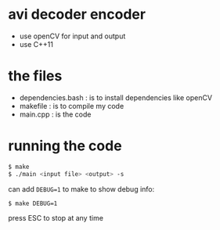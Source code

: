 # avi decoder encoder

- use openCV for input and output
- use C++11

# the files

- dependencies.bash : is to install dependencies like openCV
- makefile : is to compile my code
- main.cpp : is the code
<!-- - dockerfile : is for ease of cleaning -->

# running the code

```bash
$ make
$ ./main <input file> <output> -s
```
can add `DEBUG=1` to make to show debug info:
```bash
$ make DEBUG=1
```
press ESC to stop at any time
